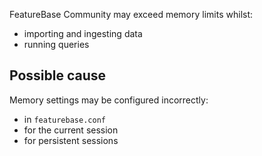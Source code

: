 FeatureBase Community may exceed memory limits whilst:
* importing and ingesting data
* running queries

## Possible cause

Memory settings may be configured incorrectly:

* in `featurebase.conf`
* for the current session
* for persistent sessions
